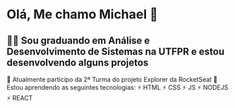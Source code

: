 # Olá, Me chamo Michael 👋

## 🧑‍🎓 Sou graduando em Análise e Desenvolvimento de Sistemas na UTFPR e estou desenvolvendo alguns projetos 

🚀 Atualmente participo da 2ª Turma do projeto Explorer da RocketSeat 
🔭 Estou aprendendo as seguintes tecnologias:
⚡ HTML
⚡ CSS
⚡ JS
⚡ NODEJS
⚡ REACT
